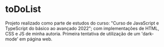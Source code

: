 # toDoList
Projeto realizado como parte de estudos do curso: "Curso de JavaScript e TypeScript do básico ao avançado 2022"; com implementações de HTML, CSS e JS de minha autoria. Primeira tentativa de utilização de um 'dark-mode' em página web.
